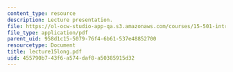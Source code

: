```yaml
---
content_type: resource
description: Lecture presentation.
file: https://ol-ocw-studio-app-qa.s3.amazonaws.com/courses/15-501-introduction-to-financial-and-managerial-accounting-spring-2004/455790b743f6a574daf8a50385915d32_lecture15long.pdf
file_type: application/pdf
parent_uid: 958d1c15-5079-76f4-6b61-537e48852700
resourcetype: Document
title: lecture15long.pdf
uid: 455790b7-43f6-a574-daf8-a50385915d32
---
```

